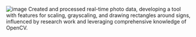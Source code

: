 ![image](https://github.com/user-attachments/assets/c64b61f0-a699-435d-b7c8-b5182781b319)
Created and processed real-time photo data, developing a tool with features for scaling, grayscaling, and drawing rectangles around signs, influenced by research work and leveraging comprehensive knowledge of OpenCV.
